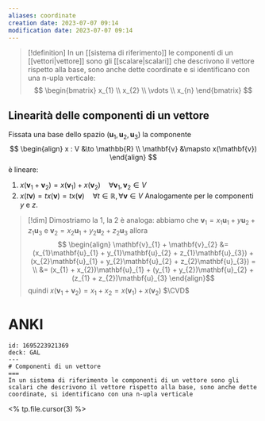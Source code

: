 ```yaml
---
aliases: coordinate
creation date: 2023-07-07 09:14
modification date: 2023-07-07 09:14
---
```


> [!definition]
> In un [[sistema di riferimento]] le componenti di un [[vettori|vettore]] sono gli [[scalare|scalari]] che descrivono il vettore rispetto alla base, sono anche dette coordinate e si identificano con una n-upla verticale:
> $$ \begin{bmatrix}
> x_{1} \\
> x_{2} \\
> \vdots \\
> x_{n}
> \end{bmatrix} $$
> 

## Linearità delle componenti di un vettore
Fissata una base dello spazio $(\mathbf{u}_{1},\mathbf{u}_{2},\mathbf{u}_{3})$ la componente
$$ \begin{align}
x : V &\to \mathbb{R} \\
\mathbf{v} &\mapsto x(\mathbf{v})
\end{align} $$
è lineare:
1. $x(\mathbf{v}_{1} + \mathbf{v}_{2}) = x(\mathbf{v}_{1}) + x(\mathbf{v}_{2})\quad \forall \mathbf{v}_{1},\mathbf{v}_{2} \in V$
2. $x(t\mathbf{v}) = tx(\mathbf{v}) = tx(\mathbf{v})\quad \forall t \in \mathbb{R}, \forall \mathbf{v} \in V$
Analogamente per le componenti $y$ e $z$.

>[!dim]
>Dimostriamo la 1, la 2 è analoga:
>abbiamo che $\mathbf{v}_{1} = x_{1}\mathbf{u}_{1} + y\mathbf{u}_{2} + z_{1}\mathbf{u}_{3}$ e $\mathbf{v}_{2} = x_{2}\mathbf{u}_{1} + y_{2}\mathbf{u}_{2} + z_{2}\mathbf{u}_{3}$ allora
>$$ \begin{align}
>\mathbf{v}_{1} + \mathbf{v}_{2} &= (x_{1}\mathbf{u}_{1} + y_{1}\mathbf{u}_{2} + z_{1}\mathbf{u}_{3}) + (x_{2}\mathbf{u}_{1} + y_{2}\mathbf{u}_{2} + z_{2}\mathbf{u}_{3}) = \\
> &= (x_{1} + x_{2})\mathbf{u}_{1} + (y_{1} + y_{2})\mathbf{u}_{2} + (z_{1} + z_{2})\mathbf{u}_{3}
>\end{align}$$
>quindi $x(\mathbf{v}_{1} + \mathbf{v}_{2}) = x_{1} + x_{2} = x(\mathbf{v}_{1}) + x(\mathbf{v}_{2})$
>$\CVD$

# ANKI

```anki
id: 1695223921369
deck: GAL
---
# Componenti di un vettore
===
In un sistema di riferimento le componenti di un vettore sono gli scalari che descrivono il vettore rispetto alla base, sono anche dette coordinate, si identificano con una n-upla verticale
```
<% tp.file.cursor(3) %>